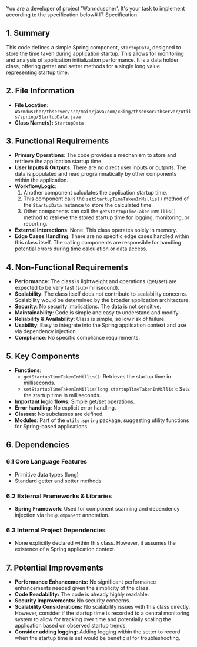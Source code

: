 You are a developer of project 'Warmduscher'. It's your task to implement according to the specification below# IT Specification

## 1. Summary

This code defines a simple Spring component, `StartupData`, designed to store the time taken during application startup. This allows for monitoring and analysis of application initialization performance. It is a data holder class, offering getter and setter methods for a single long value representing startup time.

## 2. File Information

- **File Location:** `Warmduscher/thserver/src/main/java/com/x8ing/thsensor/thserver/utils/spring/StartupData.java`
- **Class Name(s):** `StartupData`

## 3. Functional Requirements

- **Primary Operations**: The code provides a mechanism to store and retrieve the application startup time.
- **User Inputs & Outputs**: There are no direct user inputs or outputs. The data is populated and read programmatically by other components within the application.
- **Workflow/Logic**:
    1. Another component calculates the application startup time.
    2. This component calls the `setStartupTimeTakenInMillis()` method of the `StartupData` instance to store the calculated time.
    3. Other components can call the `getStartupTimeTakenInMillis()` method to retrieve the stored startup time for logging, monitoring, or reporting.
- **External Interactions**:  None. This class operates solely in memory.
- **Edge Cases Handling**: There are no specific edge cases handled within this class itself.  The calling components are responsible for handling potential errors during time calculation or data access.

## 4. Non-Functional Requirements

- **Performance**: The class is lightweight and operations (get/set) are expected to be very fast (sub-millisecond).
- **Scalability**:  The class itself does not contribute to scalability concerns. Scalability would be determined by the broader application architecture.
- **Security**: No security implications. The data is not sensitive.
- **Maintainability**: Code is simple and easy to understand and modify.
- **Reliability & Availability**: Class is simple, so low risk of failure.
- **Usability**: Easy to integrate into the Spring application context and use via dependency injection.
- **Compliance**: No specific compliance requirements.

## 5. Key Components

- **Functions**:
    - `getStartupTimeTakenInMillis()`: Retrieves the startup time in milliseconds.
    - `setStartupTimeTakenInMillis(long startupTimeTakenInMillis)`: Sets the startup time in milliseconds.
- **Important logic flows**:  Simple get/set operations.
- **Error handling**:  No explicit error handling.
- **Classes**: No subclasses are defined.
- **Modules**: Part of the `utils.spring` package, suggesting utility functions for Spring-based applications.

## 6. Dependencies

### 6.1 Core Language Features

- Primitive data types (long)
- Standard getter and setter methods

### 6.2 External Frameworks & Libraries

- **Spring Framework**: Used for component scanning and dependency injection via the `@Component` annotation.

### 6.3 Internal Project Dependencies

- None explicitly declared within this class.  However, it assumes the existence of a Spring application context.

## 7. Potential Improvements

- **Performance Enhanecments:** No significant performance enhancements needed given the simplicity of the class.
- **Code Readability:** The code is already highly readable.
- **Security Improvements:** No security concerns.
- **Scalability Considerations:** No scalability issues with this class directly. However, consider if the startup time is recorded to a central monitoring system to allow for tracking over time and potentially scaling the application based on observed startup trends.
- **Consider adding logging**: Adding logging within the setter to record when the startup time is set would be beneficial for troubleshooting.